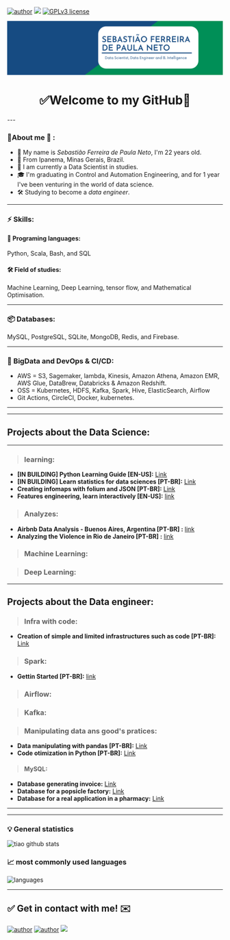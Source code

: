 [![author](https://img.shields.io/badge/author-Tiao553-yellow.svg)](https://www.linkedin.com/in/sebasti%C3%A3o-ferreira-de-paula-neto-84673216b/) [![](https://img.shields.io/badge/python-3.7+-blue.svg)](https://www.python.org/downloads/release/python-365/) [![GPLv3 license](https://img.shields.io/badge/License-GPLv3-brightgreen.svg)](http://perso.crans.org/besson/LICENSE.html) 
<p align="center">
  <img src="https://raw.githubusercontent.com/Tiao553/Projects_Data_Science/main/banerr.png" >
</p>


<h1 align="center"> 
	✅Welcome to my GitHub🚀
</h1>
---

### 👦About me :seedling: : 
- 👋 My name is *Sebastião Ferreira de Paula Neto*, I'm 22 years old.
- 📌 From Ipanema, Minas Gerais, Brazil.
- 💼 I am currently a Data Scientist in studies.
- 🎓 I'm graduating in Control and Automation Engineering, and for 1 year I've been venturing in the world of data science.
- 🛠️ Studying to become a *data engineer*.


<hr>

### ⚡ Skills:

#### 💼 Programing languages:

Python, Scala, Bash, and SQL 

#### 🛠️ Field of studies:
Machine Learning, Deep Learning, tensor flow, and Mathematical Optimisation.

---

### 📦 Databases:

MySQL, PostgreSQL, SQLite, MongoDB, Redis, and Firebase.

---

### 🧰 BigData and DevOps & CI/CD: 
  * AWS = S3, Sagemaker, lambda, Kinesis, Amazon Athena, Amazon EMR, AWS Glue, DataBrew, Databricks & Amazon Redshift.
  * OSS = Kubernetes, HDFS, Kafka, Spark, Hive, ElasticSearch, Airflow
  * Git Actions, CircleCI, Docker, kubernetes.

---

---
## Projects about the Data Science:
---
> ### **learning:**
* **[IN BUILDING]  Python Learning Guide [EN-US]:**  [Link](https://bit.ly/3kaLN1O) 
* **[IN BUILDING] Learn statistics for data sciences [PT-BR]:** [Link](https://bit.ly/3u8RfqT) 
* **Creating infomaps with folium and JSON [PT-BR]:** [Link](https://bit.ly/2NgjB1e)
* **Features engineering, learn interactively [EN-US]:** [link](https://www.linkedin.com/pulse/would-you-like-see-interactive-form-feature-ferreira-de-paula-neto/?trackingId=aGkbqpVpQ%2BqLf4YjyiANsA%3D%3D)

> ### **Analyzes:**
* **Airbnb Data Analysis - Buenos Aires, Argentina [PT-BR] :** [link](https://bit.ly/3oEmHsP)
* **Analyzing the Violence in Rio de Janeiro [PT-BR] :** [link](https://bit.ly/3qcvT8u)

> ### **Machine Learning:**
 

> ### **Deep Learning:**


---

## Projects about the Data engineer:

> ### **Infra with code**:
* **Creation of simple and limited infrastructures such as code [PT-BR]:** [Link](https://github.com/Tiao553/infrastruture-as-a-code)

> ### **Spark**:

* **Gettin Started [PT-BR]:** [link](https://github.com/Tiao553/Projects_Data/blob/main/Projects_Data_Eng-main/Sparrk/Learnign_PySpark.ipynb) 

> ### **Airflow**:

> ### **Kafka**:

> ### Manipulating data ans good's pratices:

* **Data manipulating with pandas [PT-BR]:** [Link](https://github.com/Tiao553/Projects_Data/blob/main/Projects_Data_Eng-main/Manipulating_with_pandas.ipynb)
* **Code otimization in Python [PT-BR]:** [Link](https://github.com/Tiao553/Projects_Data/blob/main/Projects_Data_Eng-main/Efficients_codes.ipynb)

> #### **MySQL**:

* **Database generating invoice:** [Link](https://raw.githubusercontent.com/Tiao553/Projects_Data/main/Projects_Data_Eng-main/modelagem/notafiscal.png)
* **Database for a popsicle factory:** [Link](https://raw.githubusercontent.com/Tiao553/Projects_Data/main/Projects_Data_Eng-main/modelagem/fabrica_picole_my.png)
* **Database for a real application in a pharmacy:** [Link](https://raw.githubusercontent.com/Tiao553/Projects_Data/main/Projects_Data_Eng-main/modelagem/DrogariaAvenida.png)


---

---
### :bulb:  General statistics 
 
![tiao github stats](https://github-readme-stats.vercel.app/api?username=Tiao553&theme=cobalt&show_icons=true)

### 📈  most commonly used languages 
![languages](https://github-readme-stats.vercel.app/api/top-langs/?username=Tiao553&hide=scss&layout=compact&theme=cobalt&title_color=2ED3EA)

<hr>

## ✅ Get in contact with me! ✉️

[![author](https://img.shields.io/badge/Linkedin-Sebastiao-blue.svg)](https://www.linkedin.com/in/sebasti%C3%A3o-ferreira-de-paula-neto-84673216b/) 
[![author](https://img.shields.io/badge/github-tiao553-black.svg)](https://github.com/Tiao553) 
[![](https://img.shields.io/badge/medium-Sebastiao553-yellow.svg)](https://sebastiao--553.medium.com/)

